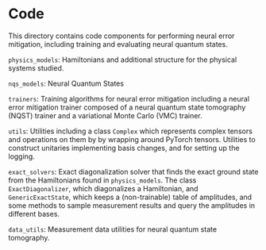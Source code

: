 # Code

This directory contains code components for performing neural error mitigation, including training and evaluating neural quantum states.

`physics_models`: Hamiltonians and additional structure for the physical systems studied.

`nqs_models`: Neural Quantum States

`trainers`: Training algorithms for neural error mitigation including a neural error mitigation
trainer composed of a neural quantum state tomography (NQST) trainer and a variational Monte 
Carlo (VMC) trainer.

`utils`: Utilities including a class `Complex` which represents complex tensors and operations on them by
by wrapping around PyTorch tensors. Utilities to construct unitaries implementing basis changes,
and for setting up the logging.

`exact_solvers`: Exact diagonalization solver that finds the exact ground state from the Hamiltonians 
found in `physics_models`. The class `ExactDiagonalizer`, which diagonalizes a Hamiltonian, and 
`GenericExactState`, which keeps a (non-trainable) table of amplitudes, and some methods to sample
measurement results and query the amplitudes in different bases.

`data_utils`: Measurement data utilities for neural quantum state tomography.
